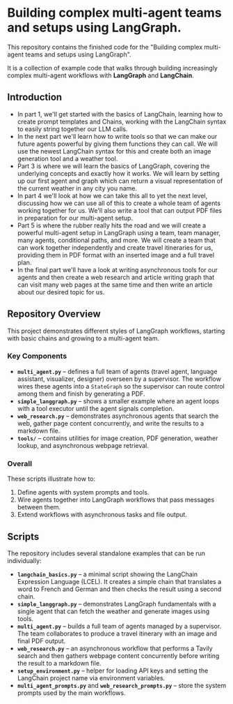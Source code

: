 # Building complex multi-agent teams and setups using LangGraph.

This repository contains the finished code for the "Building complex multi-agent teams and setups using LangGraph".

It is a collection of example code that walks through building increasingly complex multi-agent workflows with **LangGraph** and **LangChain**.


## Introduction



- In part 1, we'll get started with the basics of LangChain, learning how to create prompt templates and Chains, working with the LangChain syntax to easily string together our LLM calls.
- In the next part we'll learn how to write tools so that we can make our future agents powerful by giving them functions they can call. We will use the newest LangChain syntax for this and create both an image generation tool and a weather tool.
- Part 3 is where we will learn the basics of LangGraph, covering the underlying concepts and exactly how it works. We will learn by setting up our first agent and graph which can return a visual representation of the current weather in any city you name.
- In part 4 we'll look at how we can take this all to yet the next level, discussing how we can use all of this to create a whole team of agents working together for us. We'll also write a tool that can output PDF files in preparation for our multi-agent setup.
- Part 5 is where the rubber really hits the road and we will create a powerful multi-agent setup in LangGraph using a team, team manager, many agents, conditional paths, and more. We will create a team that can work together independently and create travel itineraries for us, providing them in PDF format with an inserted image and a full travel plan.
- In the final part we'll have a look at writing asynchronous tools for our agents and then create a web research and article writing graph that can visit many web pages at the same time and then write an article about our desired topic for us.

## Repository Overview

This project demonstrates different styles of LangGraph workflows, starting with basic chains and growing to a multi-agent team.

### Key Components

- **`multi_agent.py`** – defines a full team of agents (travel agent, language assistant, visualizer, designer) overseen by a supervisor. The workflow wires these agents into a `StateGraph` so the supervisor can route control among them and finish by generating a PDF.
- **`simple_langgraph.py`** – shows a smaller example where an agent loops with a tool executor until the agent signals completion.
- **`web_research.py`** – demonstrates asynchronous agents that search the web, gather page content concurrently, and write the results to a markdown file.
- **`tools/`** – contains utilities for image creation, PDF generation, weather lookup, and asynchronous webpage retrieval.

### Overall

These scripts illustrate how to:
1. Define agents with system prompts and tools.
2. Wire agents together into LangGraph workflows that pass messages between them.
3. Extend workflows with asynchronous tasks and file output.

## Scripts

The repository includes several standalone examples that can be run individually:

- **`langchain_basics.py`** – a minimal script showing the LangChain Expression
  Language (LCEL). It creates a simple chain that translates a word to French
  and German and then checks the result using a second chain.
- **`simple_langgraph.py`** – demonstrates LangGraph fundamentals with a single
  agent that can fetch the weather and generate images using tools.
- **`multi_agent.py`** – builds a full team of agents managed by a supervisor.
  The team collaborates to produce a travel itinerary with an image and final
  PDF output.
- **`web_research.py`** – an asynchronous workflow that performs a Tavily search
  and then gathers webpage content concurrently before writing the result to a
  markdown file.
- **`setup_environment.py`** – helper for loading API keys and setting the
  LangChain project name via environment variables.
- **`multi_agent_prompts.py`** and **`web_research_prompts.py`** – store the
  system prompts used by the main workflows.


